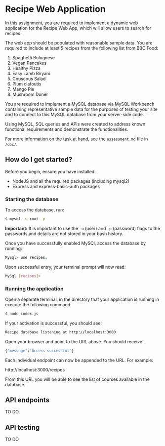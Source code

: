 # Recipe Web Application

In this assignment, you are required to implement a dynamic web application
for the Recipe Web App, which will allow users to search for recipes.

The web app should be populated with reasonable sample data. You are
required to include at least 5 recipes from the following list from
BBC Food:

1. Spaghetti Bolognese
2. Vegan Pancakes
3. Healthy Pizza
4. Easy Lamb Biryani
5. Couscous Salad
6. Plum clafoutis
7. Mango Pie
8. Mushroom Doner

You are required to implement a MySQL database via MySQL Workbench containing
representative sample data for the purposes of testing your site and to connect
to this MySQL database from your server-side code.

Using MySQL, SQL queries and APIs were created to address known functional
requirements and demonstrate the functionalities.

For more information on the task at hand, see the `assessment.md` file in
`/doc/`.

## How do I get started?

Before you begin, ensure you have installed:

- NodeJS and all the required packages (including mysql2)
- Express and express-basic-auth packages

### Starting the database

To access the database, run:

```bash
$ mysql -u root -p
```

**Important:** It is important to use the `-u` (user) and `-p` (password) flags
to the passwords and details are not stored in your bash history.

Once you have successfully enabled MySQl, access the database by running:

```bash
MySql> use recipes;
```

Upon successful entry, your terminal prompt will now read:

```bash
MySql [recipes]>
```

### Running the application

Open a separate terminal, in the directory that your application is running in
execute the following command:

```bash
$ node index.js
```

If your activation is successful, you should see:

```bash
Recipe database listening at http://localhost:3000
```

Open your browser and point to the URL above. You should receive:

```bash
{"message":"Access successful"}
```

Each individual endpoint can now be appended to the URL. For example:

http://localhost:3000/recipes

From this URL you will be able to see the list of courses available in the
database.

## API endpoints

TO DO

## API testing

TO DO
